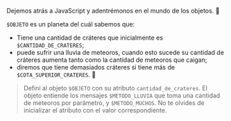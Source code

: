 Dejemos atrás a JavaScript y adentrémonos en el mundo de los objetos. :star_struck:

`$OBJETO` es un planeta del cuál sabemos que:

* Tiene una cantidad de cráteres que inicialmente es `$CANTIDAD_DE_CRATERES`;
* puede sufrir una lluvia de meteoros, cuando esto sucede su cantidad de cráteres aumenta tanto como la cantidad de meteoros que caigan;
* diremos que tiene demasiados cráteres si tiene más de `$COTA_SUPERIOR_CRATERES`. :stars:

> Definí al objeto `$OBJETO` con su atributo `cantidad_de_crateres`.
El objeto entiende los mensajes `$METODO_LLUVIA` que toma una cantidad de meteoros por parámetro, y `$METODO_MUCHOS`. No te olvides de inicializar el atributo  con el valor correspondiente.
